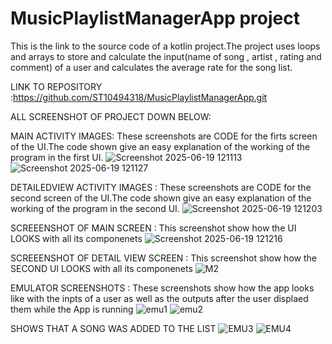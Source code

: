 # MusicPlaylistManagerApp project

This is the link to the source code of a kotlin project.The project uses loops and arrays to store and calculate the input(name of song , artist , rating and comment) of a user and calculates the average rate for the song list. 

LINK TO REPOSITORY :https://github.com/ST10494318/MusicPlaylistManagerApp.git 

ALL SCREENSHOT OF PROJECT DOWN BELOW:

MAIN ACTIVITY IMAGES:
These screenshots are CODE for the firts screen of the UI.The code shown give an easy explanation of the working of the program in the first UI. 
![Screenshot 2025-06-19 121113](https://github.com/user-attachments/assets/4d9c450a-4443-4f8d-b4ca-2dd1607bb57a)
![Screenshot 2025-06-19 121127](https://github.com/user-attachments/assets/00a69458-f47f-49dd-9379-740d29c0a370)


DETAILEDVIEW ACTIVITY IMAGES :
These screenshots are CODE for the second screen of the UI.The code shown give an easy explanation of the working of the program in the second UI. 
![Screenshot 2025-06-19 121203](https://github.com/user-attachments/assets/cf7a3133-2feb-439e-83cd-8146f40dabad)


SCREEENSHOT OF MAIN SCREEN :
This screenshot show how the UI LOOKS with all its componenets 
![Screenshot 2025-06-19 121216](https://github.com/user-attachments/assets/f654445b-9b3c-4932-a32a-a81fe9e7d8d1)


SCREEENSHOT OF DETAIL VIEW SCREEN :
This screenshot show how the SECOND UI LOOKS with all its componenets 
![M2](https://github.com/user-attachments/assets/40c01e43-9607-4f0f-a48e-5ebb541d300f)


EMULATOR SCREENSHOTS :
These screenshots show how the app looks like with the inpts of a user as well as the outputs after the user displaed them while the App is running 
![emu1](https://github.com/user-attachments/assets/be367167-81d6-4830-9860-fcdf992fb46d)
![emu2](https://github.com/user-attachments/assets/69ccd356-b340-4e61-9848-1c5d41ae3c1d)

SHOWS THAT A SONG WAS ADDED TO THE LIST
![EMU3](https://github.com/user-attachments/assets/9818fffa-9beb-4fbd-b6c8-e9d3d2a13307)
![EMU4](https://github.com/user-attachments/assets/2bf56d55-4fdd-460d-89fa-a29e243934c1)



